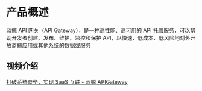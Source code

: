 # 产品概述

蓝鲸 API 网关（API Gateway），是一种高性能、高可用的 API 托管服务，可以帮助开发者创建、发布、维护、监控和保护 API，以快速、低成本、低风险地对外开放蓝鲸应用或其他系统的数据或服务

## 视频介绍

[打破系统壁垒，实现 SaaS 互联 - 蓝鲸 APIGateway](https://www.bilibili.com/video/BV1Cv4y137h7/)